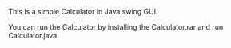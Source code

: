 This is a simple Calculator in Java swing GUI.

You can run the Calculator by installing the Calculator.rar and run Calculator.java.
